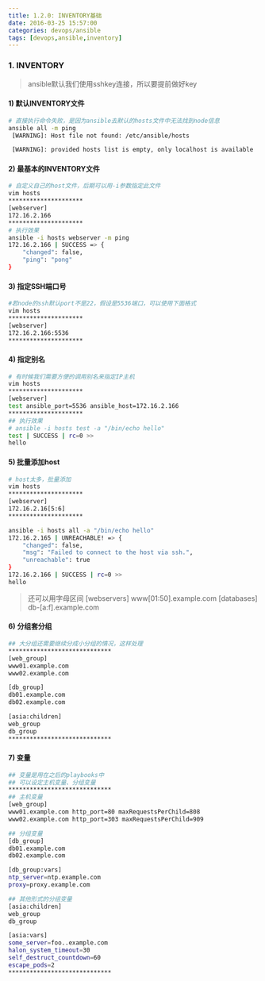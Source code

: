 ```yaml
---
title: 1.2.0: INVENTORY基础
date: 2016-03-25 15:57:00
categories: devops/ansible
tags: [devops,ansible,inventory]
---
```


### 1. INVENTORY
> ansible默认我们使用sshkey连接，所以要提前做好key

#### 1) 默认INVENTORY文件
``` bash
# 直接执行命令失败，是因为ansible去默认的hosts文件中无法找到node信息
ansible all -m ping
 [WARNING]: Host file not found: /etc/ansible/hosts

 [WARNING]: provided hosts list is empty, only localhost is available
```

#### 2) 最基本的INVENTORY文件
``` bash
# 自定义自己的host文件，后期可以用-i参数指定此文件
vim hosts
*********************
[webserver]
172.16.2.166
*********************
# 执行效果
ansible -i hosts webserver -m ping
172.16.2.166 | SUCCESS => {
    "changed": false,
    "ping": "pong"
}
```

#### 3) 指定SSH端口号
``` bash
#若node的ssh默认port不是22，假设是5536端口，可以使用下面格式
vim hosts
*********************
[webserver]
172.16.2.166:5536
*********************
```

#### 4) 指定别名
``` bash
# 有时候我们需要方便的调用别名来指定IP主机
vim hosts
*********************
[webserver]
test ansible_port=5536 ansible_host=172.16.2.166
*********************
## 执行效果
# ansible -i hosts test -a "/bin/echo hello"
test | SUCCESS | rc=0 >>
hello
```

#### 5) 批量添加host
``` bash
# host太多，批量添加
vim hosts
*********************
[webserver]
172.16.2.16[5:6]
*********************

ansible -i hosts all -a "/bin/echo hello"
172.16.2.165 | UNREACHABLE! => {
    "changed": false,
    "msg": "Failed to connect to the host via ssh.",
    "unreachable": true
}
172.16.2.166 | SUCCESS | rc=0 >>
hello
```
> 还可以用字母区间
[webservers]
www[01:50].example.com
[databases]
db-[a:f].example.com

#### 6) 分组套分组
``` bash
## 大分组还需要继续分成小分组的情况，这样处理
*****************************
[web_group]
www01.example.com
www02.example.com

[db_group]
db01.example.com
db02.example.com

[asia:children]
web_group
db_group
*****************************
```

#### 7) 变量
``` bash
## 变量是用在之后的playbooks中
## 可以设定主机变量、分组变量
*****************************
## 主机变量
[web_group]
www01.example.com http_port=80 maxRequestsPerChild=808
www02.example.com http_port=303 maxRequestsPerChild=909

## 分组变量
[db_group]
db01.example.com
db02.example.com

[db_group:vars]
ntp_server=ntp.example.com
proxy=proxy.example.com

## 其他形式的分组变量
[asia:children]
web_group
db_group

[asia:vars]
some_server=foo..example.com
halon_system_timeout=30
self_destruct_countdown=60
escape_pods=2
*****************************
```
